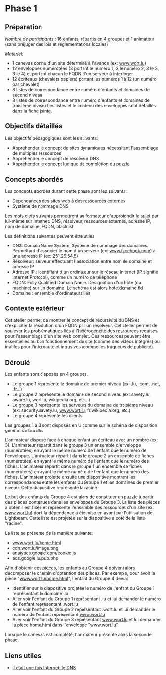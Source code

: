 # Phase 1 

## Préparation
*Nombre de participants* : 16 enfants, répartis en 4 groupes et 1 animateur (sans préjuger des lois et réglementations locales)

*Matériel*: 
* 1 canevas connu d'un site déterminé à l'avance (ex: www.wort.lu)
* 12 enveloppes numérotées (3 portant le numéro 1, 3 le numéro 2, 3 le 3, 3 le 4) et portant chacun le FQDN d'un serveur à interroger 
* 12 écriteaux (chevalets papiers) portant les numéros 1 à 12 (un numéro par chevalet)
* 8 listes de correspondance entre numéro d'enfants et domaines de second niveau
* 8 listes de correspondance entre numéro d'enfants et domaines de troisième niveau
Les listes et le contenu des enveloppes sont détaillés dans la fiche jointe.

## Objectifs détaillés
Les objectifs pédagogiques sont les suivants:
* Appréhender le concept de sites dynamiques nécessitant l'assemblage de multiples ressources
* Appréhender le concept de résolveur DNS
* Appréhender le concept ludique de complétion du puzzle

## Concepts abordés
Les concepts abordés durant cette phase sont les suivants :
* Dépendances des sites web à des ressources externes
* Système de nommage DNS

Les mots clefs suivants permettront au formateur d'approfondir le sujet par lui-même sur Internet:
DNS, résolveur, ressources externes, adresse IP, nom de domaine, FQDN, blacklist

Les définitions suivantes peuvent être utiles
* DNS: Domain Name System, Système de nommage des domaines. Permettant d'associer le nom d'un serveur (ex: www.facebook.com) à  une adresse IP (ex: 251.26.54.5)
* Résolveur: serveur effectuant l'association entre nom de domaine et adresse IP
* Adresse IP : identifiant d'un ordinateur sur le réseau Internet (IP signifie Internet Protocol), comme un numéro de téléphone
* FQDN: Fully Qualified Domain Name. Designation d'un hôte (ou machine) sur un domaine. Le schéma est alors hote.domaine.tld
* Domaine : ensemble d'ordinateurs liés 

## Contexte extérieur
Cet atelier permet de montrer le concept de récursivité du DNS et d'expliciter la résolution d'un FQDN par un résolveur.
Cet atelier permet de soulever les problématiques liés à l'hétérogénéité des ressources requises pour l'assemblage d'un site web complet. Ces ressources peuvent être essentielles au bon fonctionnement du site (comme des vidéos intégrés) ou inutiles pour l'internaute et intrusives (comme les traqueurs de publicité).

## Déroulé
Les enfants sont disposés en 4 groupes. 
* Le groupe 1 représente le domaine de premier niveau (ex: .lu, .com, .net, .fr...)
* Le groupe 2 représente le domaine de second niveau (ex: savety.lu, aware.lu, wort.lu, wikipedia.org, etc...)
* Le groupe 3 représente les serveurs du domaine de troisième niveau (ex: security.savety.lu, www.wort.lu, fr.wikipedia.org, etc.)
* Le groupe 4 représente les clients

Les groupes 1 à 3 sont disposés en U comme sur le schéma de disposition général de la salle.

L'animateur dispose face à chaque enfant un écriteau avec un nombre (ex: 3).
L'animateur répartit dans le groupe 3 un ensemble d'enveloppe (numérotées) en ayant le même numéro de l'enfant que le numéro de l'enveloppe.
L'animateur répartit dans le groupe 2 un ensemble de fiches (numérotées) en ayant le même numéro de l'enfant que le numéro des fiches.
L'animateur répartit dans le groupe 1 un ensemble de fiches (numérotées) en ayant le même numéro de l'enfant que le numéro des fiches.
L'animateur projette ensuite une diapositive montrant les correspondances entre les enfants du Groupe 1 et les domaines de premier niveau. Cette diapositive représente la racine.

Le but des enfants du Groupe 4 est alors de constituer un puzzle à partir des pièces contenues dans les enveloppes du Groupe 3. La liste des pièces à obtenir est fixée et représente l'ensemble des ressources d'un site (ex: www.wort.lu) dont la dépendance a été mise en avant par l'utilisation de Lightbeam. Cette liste est projetée sur la diapositive à coté de la liste "racine".

La liste se présente de la manière suivante:
- www.wort.lu/home.html
- cdn.wort.lu/image.png
- analytics.google.com/cookie.js
- ads.google.lu/pub.php


Afin d'obtenir ces pièces, les enfants du Groupe 4 doivent alors décomposer le chemin d'obtention des pièces. Par exemple, pour avoir la pièce "www.wort.lu/home.html", l'enfant du Groupe 4 devra:
- Identifier sur la diapositive projetée le numéro de l'enfant du Groupe 1 représentant le domaine .lu
- Aller voir l'enfant du Groupe 1 représentant .lu et lui demander le numéro de l'enfant représentant .wort.lu
- Aller voir l'enfant du Groupe 2 représentant .wort.lu et lui demander le numéro de l'enfant représentant www.wort.lu
- Aller voir l'enfant du Groupe 3 représentant www.wort.lu et lui demander la pièce home.html dans l'enveloppe "www.wort.lu"

Lorsque le canevas est complété, l'animateur présente alors la seconde phase.


## Liens utiles
* [Il etait une fois Internet: le DNS](http://www.iletaitunefoisinternet.fr/dns-bortzmeyer/index.html)
